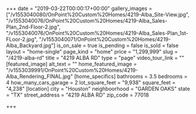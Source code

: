 +++
date = "2019-03-22T00:00:17+00:00"
gallery_images = ["/v1553040080/OnPoint%20Custom%20Homes/4219-Alba_Site-View.jpg", "/v1553040076/OnPoint%20Custom%20Homes/4219-Alba_Sales-Plan_2nd-Floor-2.jpg", "/v1553040076/OnPoint%20Custom%20Homes/4219-Alba_Sales-Plan_1st-FLoor-2.jpg", "/v1553040071/OnPoint%20Custom%20Homes/4219-Alba_Backyard.jpg"]
is_on_sale = true
is_pending = false
is_sold = false
layout = "home-single"
page_kind = "home"
price = "1,299,999"
slug = "/4219-alba-rd"
title = "4219 ALBA RD"
type = "page"
video_tour_link = ""
[featured_image]
alt_text = ""
home_featured_image = "/v1553039991/OnPoint%20Custom%20Homes/4219-Alba_Rendering_FINAL.jpg"
[home_specifics]
bathrooms = 3.5
bedrooms = 4
how_many_cars_garage = 2
lot_square_feet = "9,938"
square_feet = "4,238"
[location]
city = "Houston"
neighboorhood = "GARDEN OAKS"
state = "TX"
street_address = "4219 ALBA RD"
zip_code = 77018

+++
